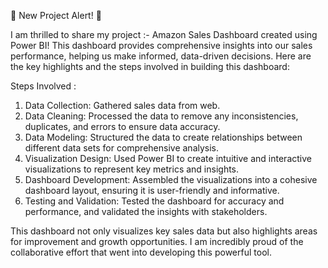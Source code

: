 🚀 New Project Alert! 🚀

I am thrilled to share my project :- Amazon Sales Dashboard created using Power BI! This dashboard provides comprehensive insights into our sales performance, helping us make informed, data-driven decisions. Here are the key highlights and the steps involved in building this dashboard:

Steps Involved :

1. Data Collection: Gathered sales data from web.
2. Data Cleaning: Processed the data to remove any inconsistencies, duplicates, and errors to ensure data accuracy.
3. Data Modeling: Structured the data to create relationships between different data sets for comprehensive analysis.
4. Visualization Design: Used Power BI to create intuitive and interactive visualizations to represent key metrics and insights.
5. Dashboard Development: Assembled the visualizations into a cohesive dashboard layout, ensuring it is user-friendly and informative.
6. Testing and Validation: Tested the dashboard for accuracy and performance, and validated the insights with stakeholders.

This dashboard not only visualizes key sales data but also highlights areas for improvement and growth opportunities. I am incredibly proud of the collaborative effort that went into developing this powerful tool.
